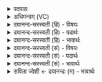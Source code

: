 <details><summary>पदपाठः</summary>

उ॒त। इ॒दानी॑म्। भग॑वन्त॒ इति॒ भग॑ऽवन्तः। स्या॒म॒। उ॒त। प्र॒पि॒त्व इति॑ प्रऽपि॒त्वे। उ॒त। मध्ये॑। अह्ना॑म्। उ॒त। उदि॒तेत्युत्ऽइ॑ता। म॒घ॒व॒न्निति॑ मघऽवन्। सूर्य्य॑स्य। व॒यम्। दे॒वाना॑म्। सु॒म॒ताविति॑ सुऽम॒तौ। स्या॒म॒। ३७।
</details>

<details><summary>अधिमन्त्रम् (VC)</summary>

- भगो देवता
- वसिष्ठ ऋषिः
- पङ्क्तिः
- पञ्चमः
</details>

<details><summary>दयानन्द-सरस्वती (हि) - विषयः</summary>

अब ऐश्वर्य की उन्नति का विषय कहते हैं ॥
</details>

<details><summary>दयानन्द-सरस्वती (हि) - पदार्थः</summary>

पदार्थान्वयभाषाः -  हे (मघवन्) उत्तम धनयुक्त ईश्वर वा विद्वन् ! (वयम्) हम लोग (इदानीम्) वर्त्तमान समय में (उत) और (प्रपित्वे) पदार्थों की प्राप्ति में (उत) और भविष्यकाल में (उत) और (अह्नाम्) दिनों में (मध्ये) बीच (भगवन्तः) (स्याम) समस्त ऐश्वर्य से युक्त हों। (उत) और (सूर्यस्य) सूर्य के (उदिता) उदय समय तथा (देवानाम्) विद्वानों की (सुमतौ) उत्तम बुद्धि में समस्त ऐश्वर्ययुक्त (स्याम) हों ॥३७ ॥
</details>

<details><summary>दयानन्द-सरस्वती (हि) - भावार्थः</summary>

भावार्थभाषाः -  मनुष्यों को चाहिये कि वर्त्तमान और भविष्यत् काल में योग के ऐश्वर्यों की उन्नति से लौकिक व्यवहार के बढ़ाने और प्रशंसा में निरन्तर प्रयत्न करें ॥३७ ॥
</details>

<details><summary>दयानन्द-सरस्वती (सं) - विषयः</summary>

अथैश्वर्योन्नतिविषयमाह ॥
</details>

<details><summary>दयानन्द-सरस्वती (सं) - पदार्थः</summary>

पदार्थान्वयभाषाः -  हे मघवन् ! वयमिदानीमुत प्रपित्वे उत भविष्यति उताह्नां मध्ये भगवन्तः स्याम। उत सूर्यस्योदिता देवानां सुमतौ भगवन्तः स्याम ॥३७ ॥
</details>

<details><summary>दयानन्द-सरस्वती (सं) - भावार्थः</summary>

भावार्थभाषाः -  मनुष्यैर्वर्त्तमाने भविष्यति च योगैश्वर्यस्योन्नतेर्लौकिकस्य व्यवहारस्य वर्द्धने प्रशंसायाञ्च सततं प्रयतितव्यम् ॥३७ ॥
</details>

<details><summary>सविता जोशी ← दयानन्दः (म) - भावार्थः</summary>

भावार्थभाषाः -  माणसांनी वर्तमानकाळात व भविष्यात योगानुष्ठान वाढवावे व लौकिक व्यवहार प्रशंसायुक्त होईल असा सतत प्रयत्न करावा.
</details>